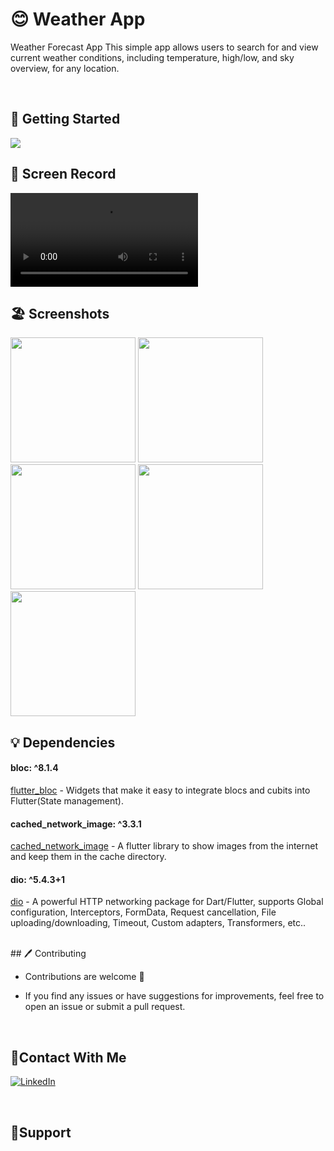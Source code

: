 # 😊 Weather App

 Weather Forecast App
This simple app allows users to search for and view current weather conditions, including temperature, high/low, and sky overview, for any location.
 
 <br/>

  ## 🚀 Getting Started

   <img src ="https://github.com/Ahmedyehia122/weather_app/assets/142153775/052cee07-7db3-4ae3-9319-1bfdb6338e6a" >
 
   <br/>
  
   ## 📸 Screen Record
 
<video src="https://github.com/Ahmedyehia122/-Sushi-Restaurant-App/assets/142153775/170fbfc4-d638-4512-b913-105e1ff9aa07"></video>

 ## 🏖️ Screenshots 
 
 <div>
   <img src ="https://github.com/Ahmedyehia122/-Sushi-Restaurant-App/assets/142153775/a3a4c3b9-4f29-4a51-b0e2-7d1ad08a552e" width="200" >
   <img src ="https://github.com/Ahmedyehia122/-Sushi-Restaurant-App/assets/142153775/568afd6c-7258-4106-a91a-df01a565d8b1" width="200" >
   <img src ="https://github.com/Ahmedyehia122/-Sushi-Restaurant-App/assets/142153775/d1fc8618-19c8-4f3d-908e-4af395bad50b" width="200" >
   <img src ="https://github.com/Ahmedyehia122/-Sushi-Restaurant-App/assets/142153775/06571690-5a98-4112-9105-011d0b88b518" width="200" >
   <img src ="https://github.com/Ahmedyehia122/-Sushi-Restaurant-App/assets/142153775/76fe652a-a8ea-4359-a242-9bc5b66aabe7" width="200" >
 </div>

  ## 💡 Dependencies

 ####  bloc: ^8.1.4
   [flutter_bloc](https://pub.dev/packages/flutter_bloc) - Widgets that make it easy to integrate blocs and cubits into Flutter(State management).
 #### cached_network_image: ^3.3.1
   [cached_network_image](https://pub.dev/packages/cached_network_image) - A flutter library to show images from the internet and keep 
    them in the cache directory.
 #### dio: ^5.4.3+1
   [dio](https://pub.dev/packages/dio) - A powerful HTTP networking package for Dart/Flutter, supports Global configuration, Interceptors, FormData, Request cancellation, File uploading/downloading, Timeout, Custom adapters, Transformers, etc..



   <br/>
   ## 🖊️ Contributing

- Contributions are welcome 💜
- If you find any issues or have suggestions for improvements, feel free to open an issue or submit a pull request.

  <br/>
 ## 🤝Contact With Me

[![LinkedIn](https://img.shields.io/badge/LinkedIn-0077B5?style=for-the-badge&logo=linkedin&logoColor=white)](https://www.linkedin.com/in/ahmedyehia122/) 
 

<br/>

## 💖Support

